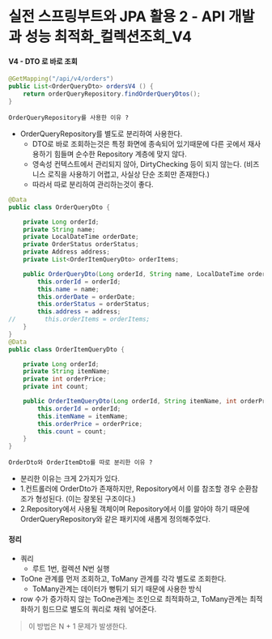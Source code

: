 # 실전 스프링부트와 JPA 활용 2 - API 개발과 성능 최적화_컬렉션조회_V4

#### V4 - DTO 로 바로 조회
```java
@GetMapping("/api/v4/orders")
public List<OrderQueryDto> ordersV4 () {
    return orderQueryRepository.findOrderQueryDtos();
}
```

`OrderQueryRepository를 사용한 이유 ?`
- OrderQueryRepository를 별도로 분리하여 사용한다.
    - DTO로 바로 조회하는것은 특정 화면에 종속되어 있기때문에 다른 곳에서 재사용하기 힘들며 순수한 Repository 계층에 맞지 않다.
    - 영속성 컨텍스트에서 관리되지 않아, DirtyChecking 등이 되지 않는다. (비즈니스 로직을 사용하기 어렵고, 사실상 단순 조회만 존재한다.)
    - 따라서 따로 분리하여 관리하는것이 좋다.

```java
@Data
public class OrderQueryDto {

    private Long orderId;
    private String name;
    private LocalDateTime orderDate;
    private OrderStatus orderStatus;
    private Address address;
    private List<OrderItemQueryDto> orderItems;

    public OrderQueryDto(Long orderId, String name, LocalDateTime orderDate, OrderStatus orderStatus, Address address) {
        this.orderId = orderId;
        this.name = name;
        this.orderDate = orderDate;
        this.orderStatus = orderStatus;
        this.address = address;
//        this.orderItems = orderItems;
    }
}
@Data
public class OrderItemQueryDto {

    private Long orderId;
    private String itemName;
    private int orderPrice;
    private int count;

    public OrderItemQueryDto(Long orderId, String itemName, int orderPrice, int count) {
        this.orderId = orderId;
        this.itemName = itemName;
        this.orderPrice = orderPrice;
        this.count = count;
    }
}
```

`OrderDto와 OrderItemDto를 따로 분리한 이유 ?`
- 분리한 이유는 크게 2가지가 있다.
- 1.컨트롤러에 OrderDto가 존재하지만, Repository에서 이를 참조할 경우 순환참조가 형성된다. (이는 잘못된 구조이다.)
- 2.Repository에서 사용될 객체이며 Repository에서 이를 알아야 하기 때문에 OrderQueryRepository와 같은 패키지에 새롭게 정의해주었다.

#### 정리
- 쿼리
    - 루트 1번, 컬렉션 N번 실행
- ToOne 관계를 먼저 조회하고, ToMany 관계를 각각 별도로 조회한다.
    - ToMany관계는 데이터가 뻥튀기 되기 때문에 사용한 방식
- row 수가 증가하지 않는 ToOne관계는 조인으로 최적화하고, ToMany관계는 최적화하기 힘드므로 별도의 쿼리로 채워 넣어준다.

> 이 방법은 N + 1 문제가 발생한다.
